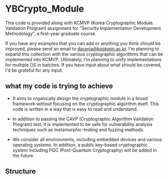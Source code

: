 # YBCrypto_Module

This code is provided along with KCMVP (Korea Cryptographic Module. Validation Program) assignment for “Security Implementation Development Methodology”, a first-year graduate course.

If you have any examples that you can add or anything you think should be improved, please send an email to <darania@kookmin.ac.kr>. I'm planning to expand this collection with the various cryptographic algorithms that can be implemented into KCMVP. Ultimately, I'm planning to unify implementations for multiple OS in batches. If you have input about what should be covered, I'd be grateful for any input.

## what my code is trying to achieve

- It aims to organically design the cryptographic module in a broad framework without focusing on the cryptographic algorithm itself. This code is written in a way that is easy to read and understand.

- In addition to passing the CAVP (Cryptographic Algorithm Validation Program) test, it is implemented to be safe for vulnerability analysis techniques such as metamorphic-testing and fuzzing methods.

- We consider all environments, including embedded devices and various operating systems. In addition, a public key-based cryptographic system including PQC (Post-Quantum Cryptography) will be added in the future.


## Structure

